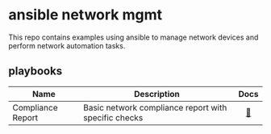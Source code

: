 # ansible network mgmt

This repo contains examples using ansible to manage network devices and perform network automation tasks.

## playbooks

| Name | Description | Docs |
| --- | --- | :---: |
| Compliance Report | Basic network compliance report with specific checks | [📝](./playbooks/compliance-report.md) |